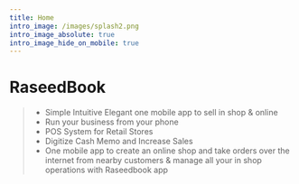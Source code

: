 ```yaml
---
title: Home
intro_image: /images/splash2.png
intro_image_absolute: true
intro_image_hide_on_mobile: true
---
```

# RaseedBook

> * Simple Intuitive Elegant one mobile app to sell in shop & online
> * Run your business from your phone
> * POS System for Retail Stores 
> * Digitize Cash Memo and Increase Sales 
> * One mobile app to create an online shop and take orders over the internet from nearby customers & manage all your in shop operations with Raseedbook app